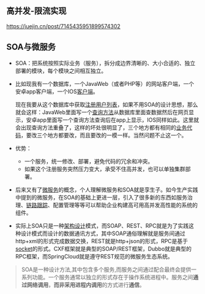 ## 高并发-限流实现

https://juejin.cn/post/7145435951899574302



## SOA与微服务

+ SOA：把系统按照实际业务（服务），拆分成边界清晰的、大小合适的、独立部署的模块，每个模块之间相互独立。

+ 比如现我有一个数据库，一个JavaWeb（或者PHP等）的网站客户端，一个安卓app客户端，一个IOS[客户端](https://www.zhihu.com/search?q=客户端&search_source=Entity&hybrid_search_source=Entity&hybrid_search_extra={"sourceType"%3A"answer"%2C"sourceId"%3A251131634})。

  现在我要从这个数据库中获取[注册用户列表](https://www.zhihu.com/search?q=注册用户列表&search_source=Entity&hybrid_search_source=Entity&hybrid_search_extra={"sourceType"%3A"answer"%2C"sourceId"%3A251131634})，如果不用SOA的设计思想，那么就会这样：JavaWeb里面写一个[查询方法](https://www.zhihu.com/search?q=查询方法&search_source=Entity&hybrid_search_source=Entity&hybrid_search_extra={"sourceType"%3A"answer"%2C"sourceId"%3A251131634})从数据库里面查数据然后在网页显示，安卓app里面写一个查询方法查询后在app上显示，IOS同样如此。这里就会出现查询方法重叠了，这样的坏处很明显了，三个地方都有相同的[业务代码](https://www.zhihu.com/search?q=业务代码&search_source=Entity&hybrid_search_source=Entity&hybrid_search_extra={"sourceType"%3A"answer"%2C"sourceId"%3A251131634})，要改三个地方都要改，而且要改的一模一样。当然问题不止这一个。

+ 优势：
  + 一个服务，统一修改、部署，避免代码的冗余和冲突。
  + 如果这个注册服务突然压力变大，承受不住高并发，也可以单独集群部署。
+ 后来又有了[微服务](https://www.zhihu.com/search?q=微服务&search_source=Entity&hybrid_search_source=Entity&hybrid_search_extra={"sourceType"%3A"answer"%2C"sourceId"%3A251131634})的概念，个人理解微服务和SOA就是孪生子。如今生产实践中提到的微服务，在SOA的基础上更进一层，引入了很多新的东西如服务治理、[链路跟踪](https://www.zhihu.com/search?q=链路跟踪&search_source=Entity&hybrid_search_source=Entity&hybrid_search_extra={"sourceType"%3A"answer"%2C"sourceId"%3A251131634})、配置管理等等可以帮助企业构建高可用高并发高性能的系统的组件。

+ 实际上SOA只是一种[架构设计](https://www.zhihu.com/search?q=架构设计&search_source=Entity&hybrid_search_source=Entity&hybrid_search_extra={"sourceType"%3A"answer"%2C"sourceId"%3A251131634})模式，而SOAP、REST、RPC就是为了实践这种设计模式而设计的数据通讯方式，其中SOAP通俗理解就是服务间通过http+xml的形式完成数据交换，REST就是http+json的形式，RPC是基于[socket](https://www.zhihu.com/search?q=socket&search_source=Entity&hybrid_search_source=Entity&hybrid_search_extra={"sourceType"%3A"answer"%2C"sourceId"%3A251131634})的形式。CXF框架就是典型的SOAP/REST框架，Dubbo就是典型的RPC框架，而SpringCloud就是遵守REST规范的微服务生态系统。

  

> SOA是一种设计方法,其中包含多个服务,而服务之间通过配合最终会提供一系列功能。一个服务通常以独立的形式存在于操作系统进程中。服务之间**通过网络调用**，**而非采用进程内调用**的方式进行**通信**。
